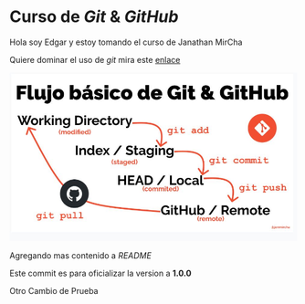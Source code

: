 # Curso de _Git_ & _GitHub_

Hola soy Edgar y estoy tomando el curso de Janathan MirCha

Quiere dominar el uso de _git_ mira este [enlace](https://jonmircha.git)

![Flujo de Git](git-flow.png)

Agregando mas contenido a _README_

Este commit es para oficializar la version a **1.0.0**


Otro 
Cambio de Prueba

